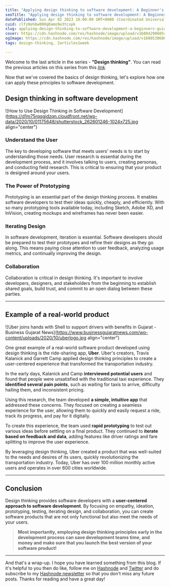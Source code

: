 ```yaml
---
title: "Applying design thinking to software development: A Beginner's Guide"
seoTitle: "Applying design thinking to software development: A Beginner's Guide"
datePublished: Sun Apr 02 2023 10:00:09 GMT+0000 (Coordinated Universal Time)
cuid: clfz8eh8w000q0amo9e3tcxpk
slug: applying-design-thinking-to-software-development-a-beginners-guide
cover: https://cdn.hashnode.com/res/hashnode/image/upload/v1680429060543/8d98caf1-00af-413d-bc39-44348616b461.jpeg
ogImage: https://cdn.hashnode.com/res/hashnode/image/upload/v1680530600861/f7bc7341-a23c-40c2-9c0b-bad1214bd1ba.jpeg
tags: design-thinking, 2articles1week

---
```


Welcome to the last article in the series - **"Design thinking"**. You can read the previous articles on this series from this [*link*](https://rakshaa.hashnode.dev/series/design-thinking)*.*

Now that we've covered the basics of design thinking, let's explore how one can apply these principles to software development.

## Design thinking in software development

![How to Use Design Thinking in Software Development](https://d1m75rqqgidzqn.cloudfront.net/wp-data/2020/10/01175648/shutterstock_262601246-1024x725.jpg align="center")

### Understand the User

The key to developing software that meets users' needs is to start by understanding those needs. User research is essential during the development process, and it involves talking to users, creating personas, and conducting field research. This is critical to ensuring that your product is designed around your users.

### The Power of Prototyping

Prototyping is an essential part of the design thinking process. It enables software developers to test their ideas quickly, cheaply, and efficiently. With so many prototyping tools available today, including Sketch, Adobe XD, and InVision, creating mockups and wireframes has never been easier.

### Iterating Design

In software development, iteration is essential. Software developers should be prepared to test their prototypes and refine their designs as they go along. This means paying close attention to user feedback, analyzing usage metrics, and continually improving the design.

### Collaboration

Collaboration is critical in design thinking. It's important to involve developers, designers, and stakeholders from the beginning to establish shared goals, build trust, and commit to an open dialog between these parties.

---

## Example of a real-world product

![Uber joins hands with Shell to support drivers with benefits in Gujarat -  Business Gujarat News](https://www.businessgujaratnews.com/wp-content/uploads/2020/10/uberlogo.jpg align="center")

One great example of a real-world software product developed using design thinking is the ride-sharing app, **Uber**. Uber's creators, Travis Kalanick and Garrett Camp applied design thinking principles to create a user-centered experience that transformed the transportation industry.

In the early days, Kalanick and Camp **interviewed potential users** and found that people were unsatisfied with the traditional taxi experience. They **identified several pain points**, such as waiting for taxis to arrive, difficulty hailing them, and inconsistent pricing.

Using this research, the team developed **a simple, intuitive app** that addressed these concerns. They focused on creating a seamless experience for the user, allowing them to quickly and easily request a ride, track its progress, and pay for it digitally.

To create this experience, the team used **rapid prototyping** to test out various ideas before settling on a final product. They continued to **iterate based on feedback and data**, adding features like driver ratings and fare splitting to improve the user experience.

By leveraging design thinking, Uber created a product that was well-suited to the needs and desires of its users, quickly revolutionizing the transportation industry. Today, Uber has over 100 million monthly active users and operates in over 600 cities worldwide.

---

## Conclusion

Design thinking provides software developers with a **user-centered approach to software development**. By focusing on empathy, ideation, prototyping, testing, iterating design, and collaboration, you can create software products that are not only functional but also meet the needs of your users.

> **Most importantly, employing design thinking principles early in the development process can save development teams time, and money and make sure that you launch the best version of your software product!**

---

And that's a wrap-up. I hope you have learned something from this blog. If it's helpful to you then do like, follow me on [Hashnode](https://hashnode.com/@rakshaa) and [Twitter](https://twitter.com/TheRakshaa) and do subscribe to my [Hashnode newsletter](https://rakshaa.hashnode.dev/newsletter) so that you don't miss any future posts. Thanks for reading and have a great day!